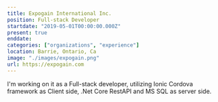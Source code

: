 ```yaml
---
title: Expogain International Inc.
position: Full-stack Developer
startdate: "2019-05-01T00:00:00.000Z"
present: true
enddate:
categories: ["organizations", "experience"]
location: Barrie, Ontario, Ca
image: "./images/expogain.png"
url: https://expogain.com
---
```

I'm working on it as a Full-stack developer, utilizing Ionic Cordova framework as Client side, .Net Core RestAPI and MS SQL as server side.